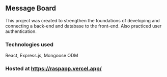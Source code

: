 ## Message Board
This project was created to strengthen the foundations of developing and connecting a back-end and database to the front-end. Also practiced user authentication.

### Technologies used

React, Express.js, Mongoose ODM

### Hosted at https://raspapp.vercel.app/
